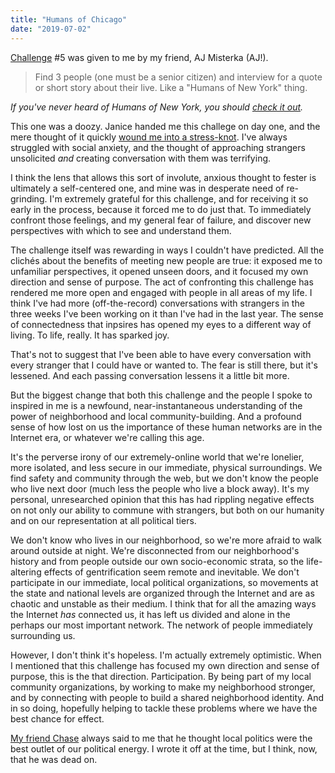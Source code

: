 ```yaml
---
title: "Humans of Chicago"
date: "2019-07-02"
---
```


[Challenge](/blog/19/06/challenges/) #5 was given to me by my friend, AJ Misterka (AJ!).

> Find 3 people (one must be a senior citizen) and interview for a quote or short story about their live. Like a "Humans of New York" thing.

_If you've never heard of Humans of New York, you should [check it out](https://www.humansofnewyork.com)._

This one was a doozy. Janice handed me this challege on day one, and the mere thought of it quickly [wound me into a stress-knot](/blog/19/06/challenge-0-failure). I've always struggled with social anxiety, and the thought of approaching strangers unsolicited _and_ creating conversation with them was terrifying.

I think the lens that allows this sort of involute, anxious thought to fester is ultimately a self-centered one, and mine was in desperate need of re-grinding. I'm extremely grateful for this challenge, and for receiving it so early in the process, because it forced me to do just that. To immediately confront those feelings, and my general fear of failure, and discover new perspectives with which to see and understand them.

The challenge itself was rewarding in ways I couldn't have predicted. All the clichés about the benefits of meeting new people are true: it exposed me to unfamiliar perspectives, it opened unseen doors, and it focused my own direction and sense of purpose. The act of confronting this challenge has rendered me more open and engaged with people in all areas of my life. I think I've had more (off-the-record) conversations with strangers in the three weeks I've been working on it than I've had in the last year. The sense of connectedness that inpsires has opened my eyes to a different way of living. To life, really. It has sparked joy.

That's not to suggest that I've been able to have every conversation with every stranger that I could have or wanted to. The fear is still there, but it's lessened. And each passing conversation lessens it a little bit more.

But the biggest change that both this challenge and the people I spoke to inspired in me is a newfound, near-instantaneous understanding of the power of neighborhood and local community-building. And a profound sense of how lost on us the importance of these human networks are in the Internet era, or whatever we're calling this age.

It's the perverse irony of our extremely-online world that we're lonelier, more isolated, and less secure in our immediate, physical surroundings. We find safety and community through the web, but we don't know the people who live next door (much less the people who live a block away). It's my personal, unresearched opinion that this has had rippling negative effects on not only our ability to commune with strangers, but both on our humanity and on our representation at all political tiers.

We don't know who lives in our neighborhood, so we're more afraid to walk around outside at night. We're disconnected from our neighborhood's history and from people outside our own socio-economic strata, so the life-altering effects of gentrification seem remote and inevitable. We don't participate in our immediate, local political organizations, so movements at the state and national levels are organized through the Internet and are as chaotic and unstable as their medium. I think that for all the amazing ways the Internet _has_ connected us, it has left us divided and alone in the perhaps our most important network. The network of people immediately surrounding us.

However, I don't think it's hopeless. I'm actually extremely optimistic. When I mentioned that this challenge has focused my own direction and sense of purpose, this is the that direction. Participation. By being part of my local community organizations, by working to make my neighborhood stronger, and by connecting with people to build a shared neighborhood identity. And in so doing, hopefully helping to tackle these problems where we have the best chance for effect.

[My friend Chase](19/06/my-friend-chase) always said to me that he thought local politics were the best outlet of our political energy. I wrote it off at the time, but I think, now, that he was dead on.
